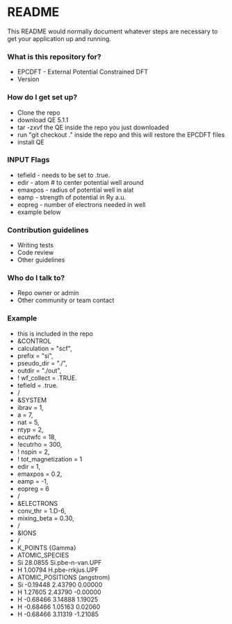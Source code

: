 # README #

This README would normally document whatever steps are necessary to get your application up and running.

### What is this repository for? ###

* EPCDFT - External Potential Constrained DFT
* Version 

### How do I get set up? ###

* Clone the repo
* download QE 5.1.1
* tar -zxvf the QE  inside the repo you just downloaded
* run "git checkout ." inside the repo and this will restore the EPCDFT files
* install QE

### INPUT Flags ###
* tefield - needs to be set to .true.
* edir - atom # to center potential well around 
* emaxpos - radius of potential well in alat
* eamp - strength of potential in Ry a.u.
* eopreg - number of electrons needed in well
* example below

### Contribution guidelines ###

* Writing tests
* Code review
* Other guidelines

### Who do I talk to? ###

* Repo owner or admin
* Other community or team contact

### Example ###
* this is included in the repo
* &CONTROL
*  calculation  = "scf",
*  prefix       = "si",
*  pseudo_dir   = "./",
*  outdir       = "./out",
* !  wf_collect   = .TRUE.
*  tefield = .true.
* /
* &SYSTEM
*  ibrav     = 1,
*  a = 7,
*  nat       = 5,
*  ntyp      = 2,
*  ecutwfc   = 18,
*  !ecutrho   = 300,
*  ! nspin     = 2,
*  ! tot_magnetization = 1
*  edir = 1,
*  emaxpos = 0.2,
*  eamp = -1,
*  eopreg = 6
* /
* &ELECTRONS
*  conv_thr    = 1.D-6,
*  mixing_beta = 0.30,
* /
* &IONS
* /
* K_POINTS {Gamma}
* ATOMIC_SPECIES
* Si 28.0855 Si.pbe-n-van.UPF
* H 1.00794 H.pbe-rrkjus.UPF
* ATOMIC_POSITIONS (angstrom)
* Si        -0.19448        2.43790        0.00000
* H          1.27605        2.43790       -0.00000
* H         -0.68466        3.14888        1.19025
* H         -0.68466        1.05163        0.02060
* H         -0.68466        3.11319       -1.21085